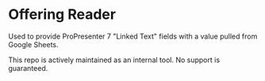 # Offering Reader

Used to provide ProPresenter 7 "Linked Text" fields with a value pulled from Google Sheets.

This repo is actively maintained as an internal tool. No support is guaranteed.
